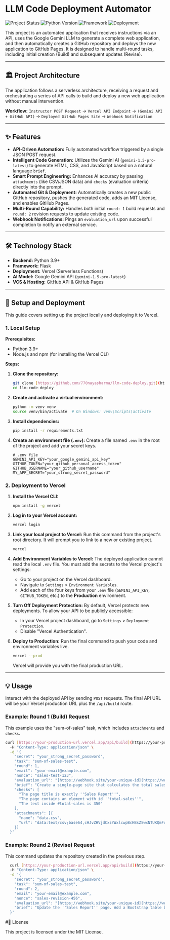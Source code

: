 # LLM Code Deployment Automator

![Project Status](https://img.shields.io/badge/status-complete-success)
![Python Version](https://img.shields.io/badge/python-3.9+-blue)
![Framework](https://img.shields.io/badge/framework-Flask-black)
![Deployment](https://img.shields.io/badge/deployment-Vercel-black)

This project is an automated application that receives instructions via an API, uses the Google Gemini LLM to generate a complete web application, and then automatically creates a GitHub repository and deploys the new application to GitHub Pages. It is designed to handle multi-round tasks, including initial creation (Build) and subsequent updates (Revise).

---

## 🏛️ Project Architecture

The application follows a serverless architecture, receiving a request and orchestrating a series of API calls to build and deploy a new web application without manual intervention.

**Workflow:**
`Instructor POST Request` → `Vercel API Endpoint` → `(Gemini API + GitHub API)` → `Deployed GitHub Pages Site` → `Webhook Notification`

---

## ✨ Features

-   **API-Driven Automation:** Fully automated workflow triggered by a single JSON POST request.
-   **Intelligent Code Generation:** Utilizes the Gemini AI (`gemini-1.5-pro-latest`) to generate HTML, CSS, and JavaScript based on a natural language `brief`.
-   **Smart Prompt Engineering:** Enhances AI accuracy by passing `attachments` (like CSV/JSON data) and `checks` (evaluation criteria) directly into the prompt.
-   **Automated Git & Deployment:** Automatically creates a new public GitHub repository, pushes the generated code, adds an MIT License, and enables GitHub Pages.
-   **Multi-Round Capability:** Handles both initial `round: 1` build requests and `round: 2` revision requests to update existing code.
-   **Webhook Notifications:** Pings an `evaluation_url` upon successful completion to notify an external service.

---

## 🛠️ Technology Stack

-   **Backend:** Python 3.9+
-   **Framework:** Flask
-   **Deployment:** Vercel (Serverless Functions)
-   **AI Model:** Google Gemini API (`gemini-1.5-pro-latest`)
-   **VCS & Hosting:** GitHub API & GitHub Pages

---

## 🚀 Setup and Deployment

This guide covers setting up the project locally and deploying it to Vercel.

### 1. Local Setup

**Prerequisites:**
-   Python 3.9+
-   Node.js and npm (for installing the Vercel CLI)

**Steps:**

1.  **Clone the repository:**
    ```bash
    git clone [https://github.com/770nayasharma/llm-code-deploy.git](https://github.com/770nayasharma/llm-code-deploy.git)
    cd llm-code-deploy
    ```

2.  **Create and activate a virtual environment:**
    ```bash
    python -m venv venv
    source venv/bin/activate  # On Windows: venv\Scripts\activate
    ```

3.  **Install dependencies:**
    ```bash
    pip install -r requirements.txt
    ```

4.  **Create an environment file (`.env`):**
    Create a file named `.env` in the root of the project and add your secret keys.
    ```env
    # .env file
    GEMINI_API_KEY="your_google_gemini_api_key"
    GITHUB_TOKEN="your_github_personal_access_token"
    GITHUB_USERNAME="your_github_username"
    MY_APP_SECRET="your_strong_secret_password"
    ```

### 2. Deployment to Vercel

1.  **Install the Vercel CLI:**
    ```bash
    npm install -g vercel
    ```

2.  **Log in to your Vercel account:**
    ```bash
    vercel login
    ```

3.  **Link your local project to Vercel:**
    Run this command from the project's root directory. It will prompt you to link to a new or existing project.
    ```bash
    vercel
    ```

4.  **Add Environment Variables to Vercel:**
    The deployed application cannot read the local `.env` file. You must add the secrets to the Vercel project's settings:
    -   Go to your project on the Vercel dashboard.
    -   Navigate to `Settings` > `Environment Variables`.
    -   Add each of the four keys from your `.env` file (`GEMINI_API_KEY`, `GITHUB_TOKEN`, etc.) to the **Production** environment.

5.  **Turn Off Deployment Protection:**
    By default, Vercel protects new deployments. To allow your API to be publicly accessible:
    -   In your Vercel project dashboard, go to `Settings` > `Deployment Protection`.
    -   Disable "Vercel Authentication".

6.  **Deploy to Production:**
    Run the final command to push your code and environment variables live.
    ```bash
    vercel --prod
    ```
    Vercel will provide you with the final production URL.

---

## 💡 Usage

Interact with the deployed API by sending `POST` requests. The final API URL will be your Vercel production URL plus the `/api/build` route.

### Example: Round 1 (Build) Request

This example uses the "sum-of-sales" task, which includes `attachments` and `checks`.

```bash
curl [https://your-production-url.vercel.app/api/build](https://your-production-url.vercel.app/api/build) \
  -H "Content-Type: application/json" \
  -d '{
    "secret": "your_strong_secret_password",
    "task": "sum-of-sales-test",
    "round": 1,
    "email": "your-email@example.com",
    "nonce": "sales-test-123",
    "evaluation_url": "[https://webhook.site/your-unique-id](https://webhook.site/your-unique-id)",
    "brief": "Create a single-page site that calculates the total sales from the attached data.csv file. The page title should be ''Sales Report''. Display the final sum inside an HTML element with the id ''total-sales''.",
    "checks": [
      "The page title is exactly ''Sales Report''",
      "The page contains an element with id ''total-sales''",
      "The text inside #total-sales is 350"
    ],
    "attachments": [{
      "name": "data.csv",
      "url": "data:text/csv;base64,cHJvZHVjdCxzYWxlcwpBcHBsZSwxNTUKQmFuYW5hLDc1Ck9yYW5nZSwxMjU="
    }]
  }'

```

### Example: Round 2 (Revise) Request

This command updates the repository created in the previous step.

```bash
  curl [https://your-production-url.vercel.app/api/build](https://your-production-url.vercel.app/api/build) \
  -H "Content-Type: application/json" \
  -d '{
    "secret": "your_strong_secret_password",
    "task": "sum-of-sales-test",
    "round": 2,
    "email": "your-email@example.com",
    "nonce": "sales-revision-456",
    "evaluation_url": "[https://webhook.site/your-unique-id](https://webhook.site/your-unique-id)",
    "brief": "Update the ''Sales Report'' page. Add a Bootstrap table below the total to display each product and its individual sale amount from the original data.csv."
  }'

```

#📜 License

This project is licensed under the MIT License.

  
